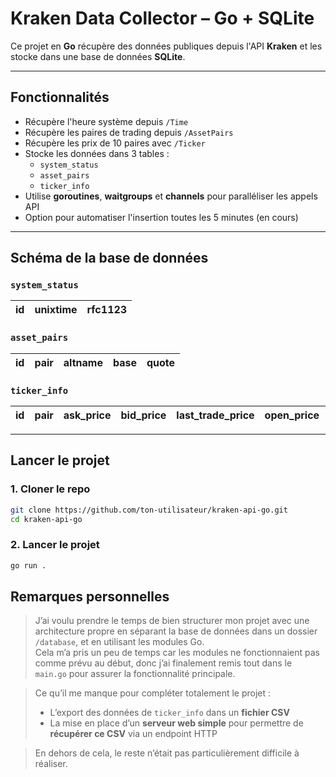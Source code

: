 # Kraken Data Collector – Go + SQLite

Ce projet en **Go** récupère des données publiques depuis l'API **Kraken** et les stocke dans une base de données **SQLite**.

---

## Fonctionnalités

- Récupère l'heure système depuis `/Time`
- Récupère les paires de trading depuis `/AssetPairs`
- Récupère les prix de 10 paires avec `/Ticker`
- Stocke les données dans 3 tables :
  - `system_status`
  - `asset_pairs`
  - `ticker_info`
- Utilise **goroutines**, **waitgroups** et **channels** pour paralléliser les appels API
- Option pour automatiser l'insertion toutes les 5 minutes (en cours)

---

## Schéma de la base de données

### `system_status`
| id | unixtime | rfc1123 |
|----|----------|---------|

### `asset_pairs`
| id | pair | altname | base | quote |
|----|------|---------|------|-------|

### `ticker_info`
| id | pair | ask_price | bid_price | last_trade_price | open_price | high_24h | low_24h | volume_24h | retrieved_at |
|----|------|-----------|-----------|------------------|------------|----------|---------|------------|---------------|

---

## Lancer le projet

### 1. Cloner le repo
```bash
git clone https://github.com/ton-utilisateur/kraken-api-go.git
cd kraken-api-go
```

### 2. Lancer le projet
```bash
go run .
```

## Remarques personnelles

> J’ai voulu prendre le temps de bien structurer mon projet avec une architecture propre en séparant la base de données dans un dossier `/database`, et en utilisant les modules Go.  
> Cela m’a pris un peu de temps car les modules ne fonctionnaient pas comme prévu au début, donc j’ai finalement remis tout dans le `main.go` pour assurer la fonctionnalité principale.

> Ce qu’il me manque pour compléter totalement le projet :
> - L’export des données de `ticker_info` dans un **fichier CSV**
> - La mise en place d’un **serveur web simple** pour permettre de **récupérer ce CSV** via un endpoint HTTP

> En dehors de cela, le reste n’était pas particulièrement difficile à réaliser.
